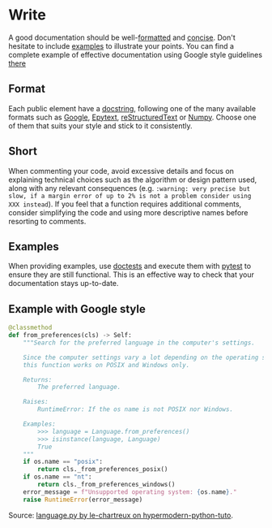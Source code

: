 # Write

A good documentation should be well-[formatted](#format) and [concise](#short). Don't hesitate to include [examples](#examples) to illustrate your points. You can find a complete example of effective documentation using Google style guidelines [there](#example-with-google-style)

## Format

Each public element have a [docstring](https://peps.python.org/pep-0257/), following one of the many available formats such as [Google](https://google.github.io/styleguide/pyguide.html#38-comments-and-docstrings), [Epytext](https://epydoc.sourceforge.net/manual-epytext.html), [reStructuredText](https://peps.python.org/pep-0287/) or [Numpy](https://numpydoc.readthedocs.io/en/latest/format.html#docstring-standard). Choose one of them that suits your style and stick to it consistently.

## Short

When commenting your code, avoid excessive details and focus on explaining technical choices such as the algorithm or design pattern used, along with any relevant consequences (e.g. `:warning: very precise but slow, if a margin error of up to 2% is not a problem consider using XXX instead`). If you feel that a function requires additional comments, consider simplifying the code and using more descriptive names before resorting to comments.

## Examples

When providing examples, use [doctests](https://docs.python.org/3/library/doctest.html) and execute them with [pytest](../test/execution.md) to ensure they are still functional. This is an effective way to check that your documentation stays up-to-date.

## Example with Google style

```py
@classmethod
def from_preferences(cls) -> Self:
    """Search for the preferred language in the computer's settings.

    Since the computer settings vary a lot depending on the operating system,
    this function works on POSIX and Windows only.

    Returns:
        The preferred language.

    Raises:
        RuntimeError: If the os name is not POSIX nor Windows.

    Examples:
        >>> language = Language.from_preferences()
        >>> isinstance(language, Language)
        True
    """
    if os.name == "posix":
        return cls._from_preferences_posix()
    if os.name == "nt":
        return cls._from_preferences_windows()
    error_message = f"Unsupported operating system: {os.name}."
    raise RuntimeError(error_message)
```

Source: [language.py by le-chartreux on hypermodern-python-tuto](https://github.com/le-chartreux/hypermodern-python-tuto/blob/master/src/hypermodern_python_tuto/wikipedia/language.py#L16).
